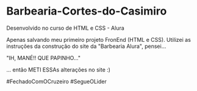 # Barbearia-Cortes-do-Casimiro
Desenvolvido no curso de HTML e CSS - Alura

Apenas salvando meu primeiro projeto FronEnd (HTML e CSS). Utilizei as instruções da construção do site da "Barbearia Alura", pensei...

"IH, MANÉ!! QUE PAPINHO..."

... então METI ESSAs alterações no site :)

#FechadoComOCruzeiro #SegueOLider
